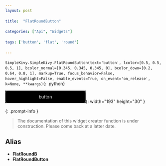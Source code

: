 ```yaml
---
layout: post

title:  "FlatRoundButton"

categories: ["Api", "Widgets"]

tags: ['button', 'flat', 'round']

---
```

`SimpleKivy.SimpleKivy.FlatRoundButton(text='button', lcolor=[0.5, 0.5, 0.5, 1], bcolor_normal=[0.345, 0.345, 0.345, 0], bcolor_down=[0.2, 0.64, 0.8, 1], markup=True, focus_behavior=False, hover_highlight=False, enable_events=True, on_event='on_release', k=None, **kwargs)`{: .python}


![FlatRoundButton.png](assets/img/docs/FlatRoundButton.png){: width="193" height="30" }


{: .prompt-info }

> The documentation of this widget creator function is under construction. Please come back at a latter date.

Alias
-----
- **FlatRoundB**
- **FlatRoundButton**
